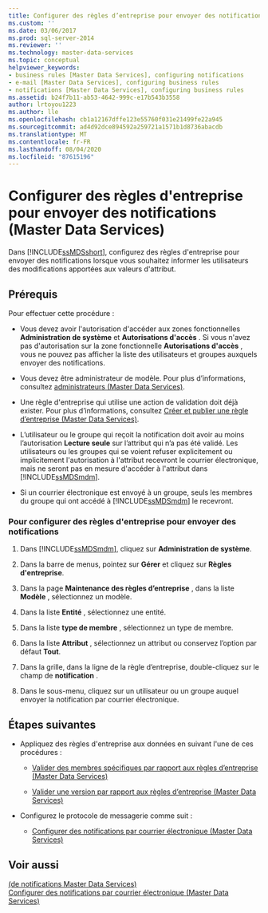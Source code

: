```yaml
---
title: Configurer des règles d’entreprise pour envoyer des notifications (Master Data Services) | Microsoft Docs
ms.custom: ''
ms.date: 03/06/2017
ms.prod: sql-server-2014
ms.reviewer: ''
ms.technology: master-data-services
ms.topic: conceptual
helpviewer_keywords:
- business rules [Master Data Services], configuring notifications
- e-mail [Master Data Services], configuring business rules
- notifications [Master Data Services], configuring business rules
ms.assetid: b24f7b11-ab53-4642-999c-e17b543b3558
author: lrtoyou1223
ms.author: lle
ms.openlocfilehash: cb1a12167dffe123e55760f031e21499fe22a945
ms.sourcegitcommit: ad4d92dce894592a259721a1571b1d8736abacdb
ms.translationtype: MT
ms.contentlocale: fr-FR
ms.lasthandoff: 08/04/2020
ms.locfileid: "87615196"
---
```

# <a name="configure-business-rules-to-send-notifications-master-data-services"></a>Configurer des règles d'entreprise pour envoyer des notifications (Master Data Services)
  Dans [!INCLUDE[ssMDSshort](../includes/ssmdsshort-md.md)], configurez des règles d'entreprise pour envoyer des notifications lorsque vous souhaitez informer les utilisateurs des modifications apportées aux valeurs d'attribut.  
  
## <a name="prerequisites"></a>Prérequis  
 Pour effectuer cette procédure :  
  
-   Vous devez avoir l'autorisation d'accéder aux zones fonctionnelles **Administration de système** et **Autorisations d'accès** . Si vous n'avez pas d'autorisation sur la zone fonctionnelle **Autorisations d'accès** , vous ne pouvez pas afficher la liste des utilisateurs et groupes auxquels envoyer des notifications.  
  
-   Vous devez être administrateur de modèle. Pour plus d’informations, consultez [administrateurs &#40;Master Data Services&#41;](administrators-master-data-services.md).  
  
-   Une règle d'entreprise qui utilise une action de validation doit déjà exister. Pour plus d’informations, consultez [Créer et publier une règle d’entreprise &#40;Master Data Services&#41;](../../2014/master-data-services/create-and-publish-a-business-rule-master-data-services.md).  
  
-   L’utilisateur ou le groupe qui reçoit la notification doit avoir au moins l’autorisation **Lecture seule** sur l’attribut qui n’a pas été validé. Les utilisateurs ou les groupes qui se voient refuser explicitement ou implicitement l'autorisation à l'attribut recevront le courrier électronique, mais ne seront pas en mesure d'accéder à l'attribut dans [!INCLUDE[ssMDSmdm](../includes/ssmdsmdm-md.md)].  
  
-   Si un courrier électronique est envoyé à un groupe, seuls les membres du groupe qui ont accédé à [!INCLUDE[ssMDSmdm](../includes/ssmdsmdm-md.md)] le recevront.  
  
### <a name="to-configure-business-rules-to-send-notifications"></a>Pour configurer des règles d'entreprise pour envoyer des notifications  
  
1.  Dans [!INCLUDE[ssMDSmdm](../includes/ssmdsmdm-md.md)], cliquez sur **Administration de système**.  
  
2.  Dans la barre de menus, pointez sur **Gérer** et cliquez sur **Règles d'entreprise**.  
  
3.  Dans la page **Maintenance des règles d’entreprise** , dans la liste **Modèle** , sélectionnez un modèle.  
  
4.  Dans la liste **Entité** , sélectionnez une entité.  
  
5.  Dans la liste **type de membre** , sélectionnez un type de membre.  
  
6.  Dans la liste **Attribut** , sélectionnez un attribut ou conservez l’option par défaut **Tout**.  
  
7.  Dans la grille, dans la ligne de la règle d’entreprise, double-cliquez sur le champ de **notification** .  
  
8.  Dans le sous-menu, cliquez sur un utilisateur ou un groupe auquel envoyer la notification par courrier électronique.  
  
## <a name="next-steps"></a>Étapes suivantes  
  
-   Appliquez des règles d'entreprise aux données en suivant l'une de ces procédures :  
  
    -   [Valider des membres spécifiques par rapport aux règles d’entreprise &#40;Master Data Services&#41;](../../2014/master-data-services/validate-specific-members-against-business-rules-master-data-services.md)  
  
    -   [Valider une version par rapport aux règles d’entreprise &#40;Master Data Services&#41;](../../2014/master-data-services/validate-a-version-against-business-rules-master-data-services.md)  
  
-   Configurez le protocole de messagerie comme suit :  
  
    -   [Configurer des notifications par courrier électronique &#40;Master Data Services&#41;](../../2014/master-data-services/configure-email-notifications-master-data-services.md)  
  
## <a name="see-also"></a>Voir aussi  
 [&#40;de notifications Master Data Services&#41;](../../2014/master-data-services/notifications-master-data-services.md)   
 [Configurer des notifications par courrier électronique &#40;Master Data Services&#41;](../../2014/master-data-services/configure-email-notifications-master-data-services.md)  
  
  
